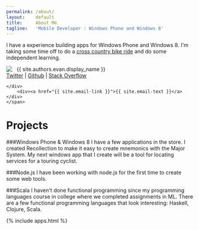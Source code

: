 ```yaml
---
permalink: /about/
layout:    default
title:     About Me
tagline:   'Mobile Developer : Windows Phone and Windows 8'
---
```


I have a experience building apps for Windows Phone and Windows 8. I'm taking some time off to do a <a href="http://quitecomplicated.com">cross country bike ride</a> and do some independent learning.

<div class="meta" style="margin-bottom: 48px;">
    <span>
    <img style="float:left; margin-right:12px;" src="https://s.gravatar.com/avatar/{{ site.authors.evan.gravatar }}?s=80">
    </span>
    <span class="author">{{ site.authors.evan.display_name }}
    <div>
    <span><a href="{{ site.link-twitter }}">Twitter</a> | </span>
    <span><a href="{{ site.link-github }}">Github</a> | </span>
    <span><a href="{{ site.link-stack_overflow }}">Stack Overflow</a></span>

    </div>
        <div><a href="{{ site.email-link }}">{{ site.email-text }}</a></div>
    </span>
</div>

<div style="clear:both;"/>

<h1 class="content-subhead">Projects</h1> 

###Windows Phone &amp; Windows 8
I have a few applications in the store. I created Recollection to make it easy to create mnemonics with the Major System. My next windows app that I create will be a tool for locating services for a touring cyclist.

###Node.js
I have been working with node.js for the first time to create some web tools. 

###Scala
I haven't done functional programming since my programming languages course in college where we completed assignments in ML. There are a few functional programming languages that look interesting: Haskell, Clojure, Scala.

{% include apps.html %}



<!--
<a href="{{ site.link-stack_overflow }}" style="float:right;">
    <img src="{{ site.link-stack_overflow-avatar }}" width="208" height="58" alt="profile for kindasimple at Stack Overflow, Q&amp;A for professional and enthusiast programmers" title="profile for kindasimple at Stack Overflow, Q&amp;A for professional and enthusiast programmers">
</a>
//-->
